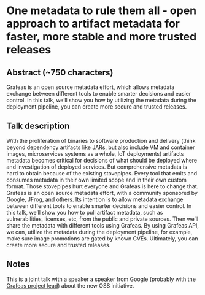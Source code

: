# One metadata to rule them all - open approach to artifact metadata for faster, more stable and more trusted releases #

## Abstract (~750 characters) ##
Grafeas is an open source metadata effort, which allows metadata exchange between different tools to enable smarter decisions and easier control. In this talk, we’ll show you how by utilizing the metadata during the deployment pipeline, you can create more secure and trusted releases.

## Talk description ##
With the proliferation of binaries to software production and delivery (think beyond dependency artifacts like JARs, but also include VM and container images, microservices systems as a whole, IoT deployments) artifacts metadata becomes critical for decisions of what should be deployed where and investigation of deployed services. But comprehensive metadata is hard to obtain because of the existing stovepipes. Every tool that emits and consumes metadata in their own limited scope and in their own custom format. Those stovepipes hurt everyone and Grafeas is here to change that. Grafeas is an open source metadata effort, with a community sponsored by Google, JFrog, and others. Its intention is to allow metadata exchange between different tools to enable smarter decisions and easier control. In this talk, we’ll show you how to pull artifact metadata, such as vulnerabilities, licenses, etc, from the public and private sources. Then we’ll share the metadata with different tools using Grafeas. By using Grafeas API, we can, utilize the metadata during the deployment pipeline, for example, make sure image promotions are gated by known CVEs. Ultimately, you can create more secure and trusted releases.

## Notes ##
This is a joint talk with a speaker a speaker from Google (probably with the [Grafeas project lead](https://github.com/aysylu)) about the new OSS initiative.

